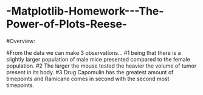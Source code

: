 # -Matplotlib-Homework---The-Power-of-Plots-Reese-

#Overview:

#From the data we can make 3 observations... 
#1 being that there is a slightly larger population of male mice presented compared to the female population. 
#2 The larger the mouse tested the heavier the volume of tumor present in its body. 
#3 Drug Capomulin has the greatest amount of timepoints and Ramicane comes in second with the second most timepoints.
